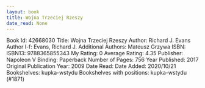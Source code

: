 ```yaml
---
layout: book
title: Wojna Trzeciej Rzeszy
date_read: None
---
```


Book Id: 42668030
Title: Wojna Trzeciej Rzeszy
Author: Richard J. Evans
Author l-f: Evans, Richard J.
Additional Authors: Mateusz Grzywa
ISBN: 
ISBN13: 9788365855343
My Rating: 0
Average Rating: 4.35
Publisher: Napoleon V
Binding: Paperback
Number of Pages: 756
Year Published: 2017
Original Publication Year: 2009
Date Read: 
Date Added: 2020/10/21
Bookshelves: kupka-wstydu
Bookshelves with positions: kupka-wstydu (#1871)

